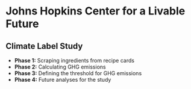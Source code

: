 # Johns Hopkins Center for a Livable Future
## Climate Label Study

- **Phase 1:** Scraping ingredients from recipe cards
- **Phase 2:** Calculating GHG emissions
- **Phase 3:** Defining the threshold for GHG emissions
- **Phase 4:** Future analyses for the study
